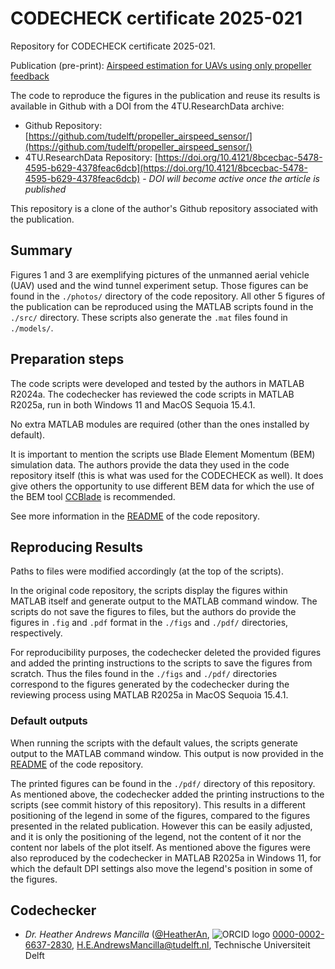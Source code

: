 # CODECHECK certificate 2025-021

Repository for CODECHECK certificate 2025-021.

Publication (pre-print): [Airspeed estimation for UAVs using only propeller feedback](https://doi.org/10.48550/arXiv.2507.03456)  

The code to reproduce the figures in the publication and reuse its results is available in Github with a DOI from the 4TU.ResearchData archive:  

- Github Repository: [https://github.com/tudelft/propeller_airspeed_sensor/](https://github.com/tudelft/propeller_airspeed_sensor/)  
- 4TU.ResearchData Repository: [https://doi.org/10.4121/8bcecbac-5478-4595-b629-4378feac6dcb](https://doi.org/10.4121/8bcecbac-5478-4595-b629-4378feac6dcb) - *DOI will become active once the article is published*  

This repository is a clone of the author's Github repository associated with the publication.

## Summary

Figures 1 and 3 are exemplifying pictures of the unmanned aerial vehicle (UAV) used and the wind tunnel experiment setup. Those figures can be found in the `./photos/` directory of the code repository. All other 5 figures of the publication can be reproduced using the MATLAB scripts found in the `./src/` directory. These scripts also generate the `.mat` files found in `./models/`.   

## Preparation steps

The code scripts were developed and tested by the authors in MATLAB R2024a. The codechecker has reviewed the code scripts in MATLAB R2025a, run in both Windows 11 and MacOS Sequoia 15.4.1. 

No extra MATLAB modules are required (other than the ones installed by default). 

It is important to mention the scripts use Blade Element Momentum (BEM) simulation data. The authors provide the data they used in the code repository itself (this is what was used for the CODECHECK as well). It does give others the opportunity to use different BEM data for which the use of the BEM tool [CCBlade](https://github.com/WISDEM/CCBlade) is recommended. 

See more information in the [README](https://github.com/tudelft/propeller_airspeed_sensor/blob/main/README.md) of the code repository. 

## Reproducing Results

Paths to files were modified accordingly (at the top of the scripts).

In the original code repository, the scripts display the figures within MATLAB itself and generate output to the MATLAB command window. The scripts do not save the figures to files, but the authors do provide the figures in `.fig` and `.pdf` format in the `./figs` and `./pdf/` directories, respectively. 

For reproducibility purposes, the codechecker deleted the provided figures and added the printing instructions to the scripts to save the figures from scratch. Thus the files found in the `./figs` and `./pdf/` directories correspond to the figures generated by the codechecker during the reviewing process using MATLAB R2025a in MacOS Sequoia 15.4.1. 


### Default outputs

When running the scripts with the default values, the scripts generate output to the MATLAB command window. This output is now provided in the [README](https://github.com/tudelft/propeller_airspeed_sensor/blob/main/README.md) of the code repository.

The printed figures can be found in the `./pdf/` directory of this repository. As mentioned above, the codechecker added the printing instructions to the scripts (see commit history of this repository). This results in a different positioning of the legend in some of the figures, compared to the figures presented in the related publication. However this can be easily adjusted, and it is only the positioning of the legend, not the content of it nor the content nor labels of the plot itself. As mentioned above the figures were also reproduced by the codechecker in MATLAB R2025a in Windows 11, for which the default DPI settings also move the legend's position in some of the figures. 

## Codechecker

- *Dr. Heather Andrews Mancilla* ([@HeatherAn](https://github.com/HeatherAn), ![ORCID logo](https://info.orcid.org/wp-content/uploads/2019/11/orcid_16x16.png) [0000-0002-6637-2830](https://orcid.org/0000-0002-6637-2830), H.E.AndrewsMancilla@tudelft.nl, Technische Universiteit Delft   